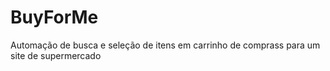 # BuyForMe
   Automação de busca e seleção de itens em carrinho de comprass para um site de supermercado
